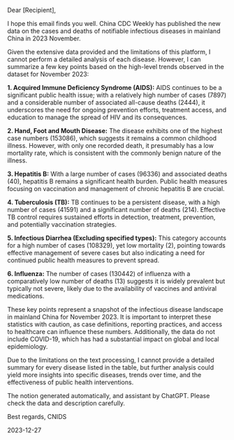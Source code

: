 Dear [Recipient],

I hope this email finds you well. China CDC Weekly has published the new data on the cases and deaths of notifiable infectious diseases in mainland China in 2023 November.

Given the extensive data provided and the limitations of this platform, I cannot perform a detailed analysis of each disease. However, I can summarize a few key points based on the high-level trends observed in the dataset for November 2023:

**1. Acquired Immune Deficiency Syndrome (AIDS):** AIDS continues to be a significant public health issue; with a relatively high number of cases (7897) and a considerable number of associated all-cause deaths (2444), it underscores the need for ongoing prevention efforts, treatment access, and education to manage the spread of HIV and its consequences.

**2. Hand, Foot and Mouth Disease:** The disease exhibits one of the highest case numbers (153086), which suggests it remains a common childhood illness. However, with only one recorded death, it presumably has a low mortality rate, which is consistent with the commonly benign nature of the illness.

**3. Hepatitis B:** With a large number of cases (96336) and associated deaths (40), hepatitis B remains a significant health burden. Public health measures focusing on vaccination and management of chronic hepatitis B are crucial.

**4. Tuberculosis (TB):** TB continues to be a persistent disease, with a high number of cases (41591) and a significant number of deaths (214). Effective TB control requires sustained efforts in detection, treatment, prevention, and potentially vaccination strategies.

**5. Infectious Diarrhea (Excluding specified types):** This category accounts for a high number of cases (108329), yet low mortality (2), pointing towards effective management of severe cases but also indicating a need for continued public health measures to prevent spread.

**6. Influenza:** The number of cases (130442) of influenza with a comparatively low number of deaths (13) suggests it is widely prevalent but typically not severe, likely due to the availability of vaccines and antiviral medications.

These key points represent a snapshot of the infectious disease landscape in mainland China for November 2023. It is important to interpret these statistics with caution, as case definitions, reporting practices, and access to healthcare can influence these numbers. Additionally, the data do not include COVID-19, which has had a substantial impact on global and local epidemiology.

Due to the limitations on the text processing, I cannot provide a detailed summary for every disease listed in the table, but further analysis could yield more insights into specific diseases, trends over time, and the effectiveness of public health interventions.

The notion generated automatically, and assistant by ChatGPT. Please check the data and description carefully.

Best regards,
 CNIDS

2023-12-27

